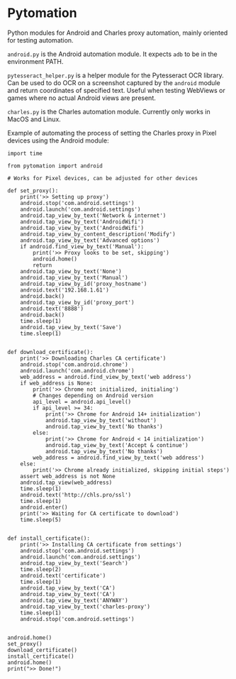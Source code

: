 # Pytomation

Python modules for Android and Charles proxy automation, mainly oriented for testing automation.

`android.py` is the Android automation module. It expects `adb` to be in the environment PATH.

`pytesseract_helper.py` is a helper module for the Pytesseract OCR library. Can be used to do OCR on a screenshot captured by the `android` module and return coordinates of specified text. Useful when testing WebViews or games where no actual Android views are present.

`charles.py` is the Charles automation module. Currently only works in MacOS and Linux.

Example of automating the process of setting the Charles proxy in Pixel devices using the Android module:

```
import time

from pytomation import android

# Works for Pixel devices, can be adjusted for other devices

def set_proxy():
    print('>> Setting up proxy')
    android.stop('com.android.settings')
    android.launch('com.android.settings')
    android.tap_view_by_text('Network & internet')
    android.tap_view_by_text('AndroidWifi')
    android.tap_view_by_text('AndroidWifi')
    android.tap_view_by_content_description('Modify')
    android.tap_view_by_text('Advanced options')
    if android.find_view_by_text('Manual'):
        print('>> Proxy looks to be set, skipping')
        android.home()
        return
    android.tap_view_by_text('None')
    android.tap_view_by_text('Manual')
    android.tap_view_by_id('proxy_hostname')
    android.text('192.168.1.61')
    android.back()
    android.tap_view_by_id('proxy_port')
    android.text('8888')
    android.back()
    time.sleep(1)
    android.tap_view_by_text('Save')
    time.sleep(1)


def download_certificate():
    print('>> Downloading Charles CA certificate')
    android.stop('com.android.chrome')
    android.launch('com.android.chrome')
    web_address = android.find_view_by_text('web address')
    if web_address is None:
        print('>> Chrome not initialized, initialing')
        # Changes depending on Android version
        api_level = android.api_level()
        if api_level >= 34:
            print('>> Chrome for Android 14+ initialization')
            android.tap_view_by_text('without')
            android.tap_view_by_text('No thanks')
        else:
            print('>> Chrome for Android < 14 initialization')
            android.tap_view_by_text('Accept & continue')
            android.tap_view_by_text('No thanks')
        web_address = android.find_view_by_text('web address')
    else:
        print('>> Chrome already initialized, skipping initial steps')
    assert web_address is not None
    android.tap_view(web_address)
    time.sleep(1)
    android.text('http://chls.pro/ssl')
    time.sleep(1)
    android.enter()
    print('>> Waiting for CA certificate to download')
    time.sleep(5)


def install_certificate():
    print('>> Installing CA certificate from settings')
    android.stop('com.android.settings')
    android.launch('com.android.settings')
    android.tap_view_by_text('Search')
    time.sleep(2)
    android.text('certificate')
    time.sleep(1)
    android.tap_view_by_text('CA')
    android.tap_view_by_text('CA')
    android.tap_view_by_text('ANYWAY')
    android.tap_view_by_text('charles-proxy')
    time.sleep(1)
    android.stop('com.android.settings')


android.home()
set_proxy()
download_certificate()
install_certificate()
android.home()
print(">> Done!")
```
